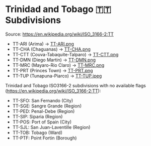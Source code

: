 # Trinidad and Tobago 🇹🇹 Subdivisions

Source: https://en.wikipedia.org/wiki/ISO_3166-2:TT

* TT-ARI (Arima) -> [TT-ARI.png](https://github.com/amckenna41/iso3166-flag-icons/blob/main/iso3166-2-icons/TT/TT-ARI.png)
* TT-CHA (Chaguanas) -> [TT-CHA.png](https://github.com/amckenna41/iso3166-flag-icons/blob/main/iso3166-2-icons/TT/TT-CHA.png)
* TT-CTT (Couva-Tabaquite-Talparo) -> [TT-CTT.png](https://github.com/amckenna41/iso3166-flag-icons/blob/main/iso3166-2-icons/TT/TT-CTT.png)
* TT-DMN (Diego Martin) -> [TT-DMN.png](https://github.com/amckenna41/iso3166-flag-icons/blob/main/iso3166-2-icons/TT/TT-DMN.png)
* TT-MRC (Mayaro-Rio Claro) -> [TT-MRC.png](https://github.com/amckenna41/iso3166-flag-icons/blob/main/iso3166-2-icons/TT/TT-MRC.png)
* TT-PRT (Princes Town) -> [TT-PRT.png](https://github.com/amckenna41/iso3166-flag-icons/blob/main/iso3166-2-icons/TT/TT-PRT.png)
* TT-TUP (Tunapuna-Piarco) -> [TT-TUP.jpeg](https://github.com/amckenna41/iso3166-flag-icons/blob/main/iso3166-2-icons/TT/TT-TUP.jpeg)

Trinidad and Tobago ISO3166-2 subdivisions with no available flags (https://en.wikipedia.org/wiki/ISO_3166-2:TT):

* TT-SFO: San Fernando (City)
* TT-SGE: Sangre Grande (Region)
* TT-PED: Penal-Debe (Region)
* TT-SIP: Siparia (Region)
* TT-POS: Port of Spain (City)
* TT-SJL: San Juan-Laventille (Region)
* TT-TOB: Tobago (Ward)
* TT-PTF: Point Fortin (Borough)